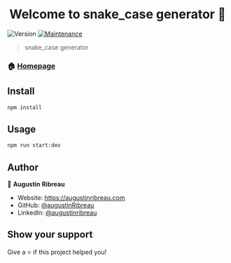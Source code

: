 
<h1 align="center">Welcome to snake_case generator 👋</h1>  
<p>  
  <img alt="Version" src="https://img.shields.io/badge/version-1.0.0-blue.svg?cacheSeconds=2592000" />  
  <a href="https://github.com/kefranabg/readme-md-generator/graphs/commit-activity" target="_blank">  
    <img alt="Maintenance" src="https://img.shields.io/badge/Maintained%3F-yes-green.svg" />  
  </a>  
  </a>  
</p>  

> snake_case generator

### 🏠 [Homepage](https://github.com/AugustinRibreau/snake_case_generator)

## Install

```sh  
npm install
```  

## Usage

```sh  
npm run start:dev
```  

## Author

👤 **Augustin Ribreau**

* Website: https://augustinribreau.com
* GitHub: [@augustinRibreau](https://github.com/augustinRibreau)
* LinkedIn: [@augustinribreau](https://linkedin.com/in/augustinribreau)

## Show your support

Give a ⭐️ if this project helped you!  
  
